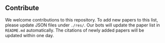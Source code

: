 ## Contribute

We welcome contributions to this repository. To add new papers to this list, please update JSON files under `./res/`. Our bots will update the paper list in `README.md` automatically. The citations of newly added papers will be updated within one day.

